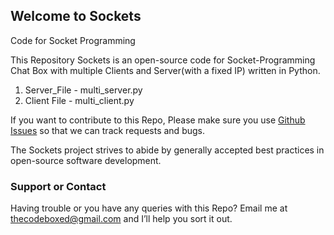 ## Welcome to Sockets

Code for Socket Programming

This Repository Sockets is an open-source code for Socket-Programming Chat Box with multiple Clients and Server(with a fixed IP) written in Python.
1. Server_File - multi_server.py
2. Client File - multi_client.py

If you want to contribute to this Repo, Please make sure you use [Github Issues](https://github.com/Mahanotrahul/Sockets/issues) so that we can track requests and bugs.

The Sockets project strives to abide by generally accepted best practices in open-source software development.








### Support or Contact

Having trouble or you have any queries with this Repo? 
Email me at [thecodeboxed@gmail.com](mailto:thecodeboxed@gmail.com) and I’ll help you sort it out.
